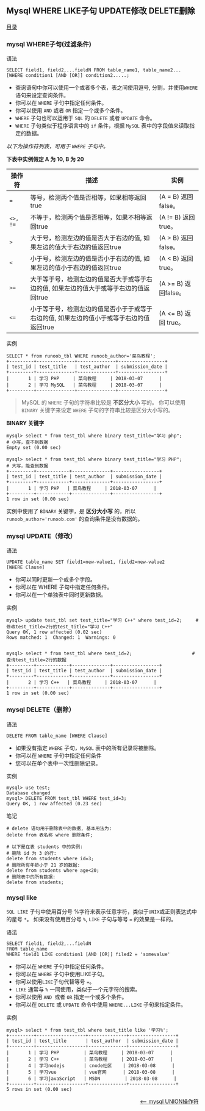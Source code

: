 ## Mysql WHERE LIKE子句 UPDATE修改 DELETE删除


<a href="README.md">目录</a>

### mysql WHERE子句(过滤条件)

语法

```mysql
SELECT field1, field2,...fieldN FROM table_name1, table_name2...
[WHERE condition1 [AND [OR]] condition2.....;
```

* 查询语句中你可以使用一个或者多个表，表之间使用逗号, 分割，并使用`WHERE`语句来设定查询条件。
* 你可以在 `WHERE` 子句中指定任何条件。
* 你可以使用 `AND` 或者 `OR` 指定一个或多个条件。
* `WHERE` 子句也可以运用于 `SQL` 的 `DELETE` 或者 `UPDATE` 命令。
* `WHERE` 子句类似于程序语言中的 `if` 条件，根据 `MySQL` 表中的字段值来读取指定的数据。

_以下为操作符列表，可用于 `WHERE` 子句中。_

__下表中实例假定 A 为 10, B 为 20__

|操作符			|描述																					 	|实例
|---------------|-------------------------------------------------------------------------------------------|---------------------
|`=	`			|等号，检测两个值是否相等，如果相等返回true												 	|(A = B) 返回false。
|`<>, != `		|不等于，检测两个值是否相等，如果不相等返回true											 	|(A != B) 返回 true。
|`>`			|大于号，检测左边的值是否大于右边的值, 如果左边的值大于右边的值返回true					 	|(A > B) 返回false。
|`<`			|小于号，检测左边的值是否小于右边的值, 如果左边的值小于右边的值返回true					 	|(A < B) 返回 true。
|`>=`			|大于等于号，检测左边的值是否大于或等于右边的值, 如果左边的值大于或等于右边的值返回true	 	|(A >= B) 返回false。
|`<=`			|小于等于号，检测左边的值是否小于于或等于右边的值, 如果左边的值小于或等于右边的值返回true 	|(A <= B) 返回 true。

实例

```mysql
SELECT * from runoob_tbl WHERE runoob_author='菜鸟教程';
+---------+--------------+--------------+-----------------+
| test_id | test_title   | test_author  | submission_date |
+---------+--------------+--------------+-----------------+
|       1 | 学习 PHP     | 菜鸟教程     | 2018-03-07      |
|       2 | 学习 MySQL   | 菜鸟教程     | 2018-03-07      |
+---------+--------------+--------------+-----------------+
```
> MySQL 的 `WHERE` 子句的字符串比较是 __不区分大小__ 写的。 你可以使用 `BINARY` 关键字来设定 `WHERE` 子句的字符串比较是区分大小写的。

__BINARY 关键字__

```mysql
mysql> select * from test_tbl where binary test_title="学习 php"; 			# 小写，查不到数据
Empty set (0.00 sec)

mysql> select * from test_tbl where binary test_title="学习 PHP"; 			# 大写，能查到数据
+---------+------------+--------------+-----------------+
| test_id | test_title | test_author  | submission_date |
+---------+------------+--------------+-----------------+
|       1 | 学习 PHP   | 菜鸟教程     | 2018-03-07      |
+---------+------------+--------------+-----------------+
1 row in set (0.00 sec)

```
实例中使用了 `BINARY` 关键字，是 __区分大小写__ 的，所以 `runoob_author='runoob.com'` 的查询条件是没有数据的。

### mysql UPDATE（修改）

语法

```mysql
UPDATE table_name SET field1=new-value1, field2=new-value2
[WHERE Clause]
```

* 你可以同时更新一个或多个字段。
* 你可以在 WHERE 子句中指定任何条件。
* 你可以在一个单独表中同时更新数据。

实例

```mysql
mysql> update test_tbl set test_title="学习 C++" where test_id=2;  	# 修改test_title=2行的test_title="学习 C++"
Query OK, 1 row affected (0.02 sec)
Rows matched: 1  Changed: 1  Warnings: 0


mysql> select * from test_tbl where test_id=2;						# 查询test_title=2行的数据
+---------+------------+--------------+-----------------+
| test_id | test_title | test_author  | submission_date |
+---------+------------+--------------+-----------------+
|       2 | 学习 C++   | 菜鸟教程     | 2018-03-07      |
+---------+------------+--------------+-----------------+
1 row in set (0.00 sec)
```

### mysql DELETE（删除）

语法

```mysql
DELETE FROM table_name [WHERE Clause]
```

* 如果没有指定 `WHERE` 子句，`MySQL` 表中的所有记录将被删除。
* 你可以在 `WHERE` 子句中指定任何条件
* 您可以在单个表中一次性删除记录。

实例
```mysql
mysql> use test;
Database changed
mysql> DELETE FROM test_tbl WHERE test_id=3;
Query OK, 1 row affected (0.23 sec)
```

笔记
```mysql
# delete 语句用于删除表中的数据, 基本用法为:
delete from 表名称 where 删除条件;

# 以下是在表 students 中的实例:
# 删除 id 为 3 的行:
delete from students where id=3;
# 删除所有年龄小于 21 岁的数据:
delete from students where age<20;
# 删除表中的所有数据:
delete from students;
```


### mysql like

`SQL LIKE` 子句中使用百分号 %字符来表示任意字符，类似于`UNIX`或正则表达式中的星号 `*`。
如果没有使用百分号 `%`, `LIKE` 子句与等号 `=` 的效果是一样的。

语法

```mysql
SELECT field1, field2,...fieldN
FROM table_name
WHERE field1 LIKE condition1 [AND [OR]] filed2 = 'somevalue'
```

* 你可以在 `WHERE` 子句中指定任何条件。
* 你可以在 `WHERE` 子句中使用LIKE子句。
* 你可以使用`LIKE`子句代替等号 `=`。
* `LIKE` 通常与 `%` 一同使用，类似于一个元字符的搜索。
* 你可以使用 `AND `或者 `OR` 指定一个或多个条件。
* 你可以在 `DELETE` 或 `UPDATE` 命令中使用 `WHERE...LIKE` 子句来指定条件。

实例

```mysql
mysql> select * from test_tbl where test_title like '学习%';
+---------+------------------+--------------+-----------------+
| test_id | test_title       | test_author  | submission_date |
+---------+------------------+--------------+-----------------+
|       1 | 学习 PHP         | 菜鸟教程     | 2018-03-07      |
|       2 | 学习 C++         | 菜鸟教程     | 2018-03-07      |
|       4 | 学习nodejs       | cnode社区    | 2018-03-08      |
|       5 | 学习vue          | vue官网      | 2018-03-08      |
|       6 | 学习javaScript   | MSDN         | 2018-03-08      |
+---------+------------------+--------------+-----------------+
5 rows in set (0.00 sec)
```

<a href="union-operation.md" style="float: right;"><—— mysql UNION操作符</a>
